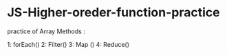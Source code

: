 # JS-Higher-oreder-function-practice

practice of Array Methods :

1: forEach()
2: Filter()
3: Map ()
4: Reduce()
